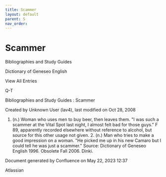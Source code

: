 ```yaml
---
title: Scammer
layout: default
parent: S
nav_order:
---
```


# Scammer

Bibliographies and Study Guides

Dictionary of Geneseo English

View All Entries

Q-T

Bibliographies and Study Guides : Scammer

Created by  Unknown User (lav4), last modified on Oct 28, 2008

1. (n.) Woman who uses men to buy beer, then leaves them. &quot;I was such a scammer at the Vital Spot last night, I almost felt bad for those guys.&quot; F 89, apparently recorded elsewhere without reference to alcohol, but source for this other usage not given. 2. (n.) Man who tries to make a good impression on a woman. &quot;He picked me up in his new Camaro but I could tell he was just a scammer.&quot; Source: Dictionary of Geneseo English 1996. Obsolete Fall 2006. Dinki.

Document generated by Confluence on May 22, 2023 12:37

Atlassian
